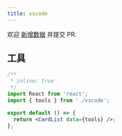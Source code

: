 ```yaml
---
title: vscode
---
```


<Alert type="info">
  欢迎 <a href="https://github.com/youngjuning/youngjuning.github.io/edit/main/docs/awesome/vscode.js">新增数据</a> 并提交 PR.
</Alert>

## 工具

```jsx
/**
 * inline: true
 */
import React from 'react';
import { tools } from './vscode';

export default () => {
  return <CardList data={tools} />;
};
```
